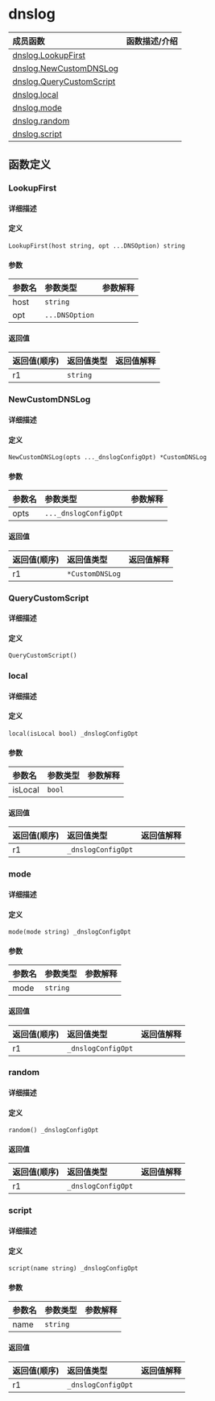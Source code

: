 # dnslog

|成员函数|函数描述/介绍|
|:------|:--------|
| [dnslog.LookupFirst](#LookupFirst) ||
| [dnslog.NewCustomDNSLog](#NewCustomDNSLog) ||
| [dnslog.QueryCustomScript](#QueryCustomScript) ||
| [dnslog.local](#local) ||
| [dnslog.mode](#mode) ||
| [dnslog.random](#random) ||
| [dnslog.script](#script) ||


## 函数定义
### LookupFirst

#### 详细描述


#### 定义

`LookupFirst(host string, opt ...DNSOption) string`

#### 参数
|参数名|参数类型|参数解释|
|:-----------|:---------- |:-----------|
| host | `string` |   |
| opt | `...DNSOption` |   |

#### 返回值
|返回值(顺序)|返回值类型|返回值解释|
|:-----------|:---------- |:-----------|
| r1 | `string` |   |


### NewCustomDNSLog

#### 详细描述


#### 定义

`NewCustomDNSLog(opts ..._dnslogConfigOpt) *CustomDNSLog`

#### 参数
|参数名|参数类型|参数解释|
|:-----------|:---------- |:-----------|
| opts | `..._dnslogConfigOpt` |   |

#### 返回值
|返回值(顺序)|返回值类型|返回值解释|
|:-----------|:---------- |:-----------|
| r1 | `*CustomDNSLog` |   |


### QueryCustomScript

#### 详细描述


#### 定义

`QueryCustomScript()`


### local

#### 详细描述


#### 定义

`local(isLocal bool) _dnslogConfigOpt`

#### 参数
|参数名|参数类型|参数解释|
|:-----------|:---------- |:-----------|
| isLocal | `bool` |   |

#### 返回值
|返回值(顺序)|返回值类型|返回值解释|
|:-----------|:---------- |:-----------|
| r1 | `_dnslogConfigOpt` |   |


### mode

#### 详细描述


#### 定义

`mode(mode string) _dnslogConfigOpt`

#### 参数
|参数名|参数类型|参数解释|
|:-----------|:---------- |:-----------|
| mode | `string` |   |

#### 返回值
|返回值(顺序)|返回值类型|返回值解释|
|:-----------|:---------- |:-----------|
| r1 | `_dnslogConfigOpt` |   |


### random

#### 详细描述


#### 定义

`random() _dnslogConfigOpt`

#### 返回值
|返回值(顺序)|返回值类型|返回值解释|
|:-----------|:---------- |:-----------|
| r1 | `_dnslogConfigOpt` |   |


### script

#### 详细描述


#### 定义

`script(name string) _dnslogConfigOpt`

#### 参数
|参数名|参数类型|参数解释|
|:-----------|:---------- |:-----------|
| name | `string` |   |

#### 返回值
|返回值(顺序)|返回值类型|返回值解释|
|:-----------|:---------- |:-----------|
| r1 | `_dnslogConfigOpt` |   |


